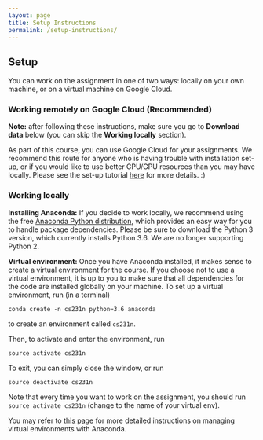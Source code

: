 ```yaml
---
layout: page
title: Setup Instructions
permalink: /setup-instructions/
---
```


## Setup
You can work on the assignment in one of two ways: locally on your own machine, or on a virtual machine on Google Cloud. 

### Working remotely on Google Cloud (Recommended)

**Note:** after following these instructions, make sure you go to **Download data** below (you can skip the **Working locally** section).

As part of this course, you can use Google Cloud for your assignments. We recommend this route for anyone who is having trouble with installation set-up, or if you would like to use better CPU/GPU resources than you may have locally. Please see the set-up tutorial [here](http://cs231n.github.io/gce-tutorial/) for more details. :)

### Working locally

**Installing Anaconda:**
If you decide to work locally, we recommend using the free [Anaconda Python distribution](https://www.anaconda.com/download/), which provides an easy way for you to handle package dependencies. Please be sure to download the Python 3 version, which currently installs Python 3.6. We are no longer supporting Python 2.

**Virtual environment:**
Once you have Anaconda installed, it makes sense to create a virtual environment for the course. If you choose not to use a virtual environment, it is up to you to make sure that all dependencies for the code are installed globally on your machine. To set up a virtual environment, run (in a terminal)

`conda create -n cs231n python=3.6 anaconda`

to create an environment called `cs231n`.

Then, to activate and enter the environment, run

`source activate cs231n`

To exit, you can simply close the window, or run

`source deactivate cs231n`

Note that every time you want to work on the assignment, you should run `source activate cs231n` (change to the name of your virtual env).

You may refer to [this page](https://conda.io/docs/user-guide/tasks/manage-environments.html) for more detailed instructions on managing virtual environments with Anaconda.